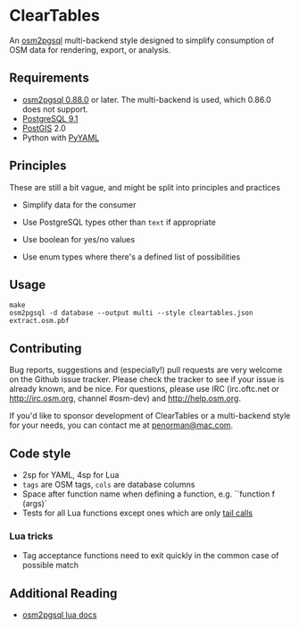 # ClearTables #

An [osm2pgsql](https://github.com/openstreetmap/osm2pgsql) multi-backend style designed to simplify consumption of OSM data for rendering, export, or analysis.

## Requirements ##

- [osm2pgsql 0.88.0](https://github.com/openstreetmap/osm2pgsql) or later. The multi-backend is used, which 0.86.0 does not support.
- [PostgreSQL 9.1](http://www.postgresql.org/)
- [PostGIS](http://postgis.net/) 2.0
- Python with [PyYAML](http://pyyaml.org/wiki/PyYAML)

## Principles ##

These are still a bit vague, and might be split into principles and practices

* Simplify data for the consumer

* Use PostgreSQL types other than `text` if appropriate

* Use boolean for yes/no values

* Use enum types where there's a defined list of possibilities

## Usage ##

    make
    osm2pgsql -d database --output multi --style cleartables.json extract.osm.pbf

## Contributing ##

Bug reports, suggestions and (especially!) pull requests are very welcome on the Github issue tracker. Please check the tracker to see if your issue is already known, and be nice. For 
questions, please use IRC (irc.oftc.net or http://irc.osm.org, channel #osm-dev) and http://help.osm.org.

If you'd like to sponsor development of ClearTables or a multi-backend style for your needs, you can contact me at penorman@mac.com.

## Code style ##

* 2sp for YAML, 4sp for Lua
* `tags` are OSM tags, `cols` are database columns
* Space after function name when defining a function, e.g. ``function f (args)`
* Tests for all Lua functions except ones which are only [tail calls](http://www.lua.org/pil/6.3.html)

### Lua tricks ###

* Tag acceptance functions need to exit quickly in the common case of possible match

## Additional Reading ##

* [osm2pgsql lua docs](https://github.com/openstreetmap/osm2pgsql/blob/master/docs/lua.md)
